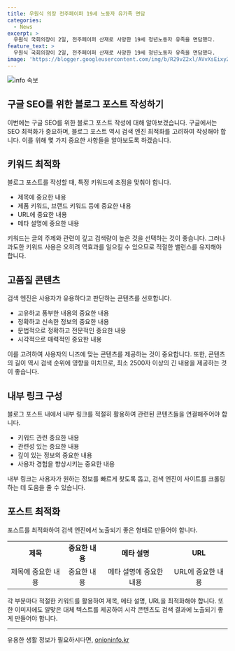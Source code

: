 ```yaml
---
title: 우원식 의장 전주페이퍼 19세 노동자 유가족 면담
categories:
  - News
excerpt: >
  우원식 국회의장이 2일, 전주페이퍼 산재로 사망한 19세 청년노동자 유족을 면담했다.
feature_text: >
  우원식 국회의장이 2일, 전주페이퍼 산재로 사망한 19세 청년노동자 유족을 면담했다.
image: 'https://blogger.googleusercontent.com/img/b/R29vZ2xl/AVvXsEixyZcFfHzMRdzZMjFBmAUKJYCLCGyLL1o632UiGVXcaFdKo_bkvkuCioo0uUKlGfBVcT3P84aROyZIXSBEx3Aw5nCQ3pTgDom1WDC4m8eifvWiAmWEEVb4x6G_l8C0QH225ldMjyaFvpxGEBGNO37VmDTDMHGhJPq73UglMfDca1-0aw/s1600/blogspot.png'
---
```


<p><img src="https://blogger.googleusercontent.com/img/b/R29vZ2xl/AVvXsEixyZcFfHzMRdzZMjFBmAUKJYCLCGyLL1o632UiGVXcaFdKo_bkvkuCioo0uUKlGfBVcT3P84aROyZIXSBEx3Aw5nCQ3pTgDom1WDC4m8eifvWiAmWEEVb4x6G_l8C0QH225ldMjyaFvpxGEBGNO37VmDTDMHGhJPq73UglMfDca1-0aw/s1600/blogspot.png" alt="info 속보" /></p>

<h2 data-ke-size="size26">구글 SEO를 위한 블로그 포스트 작성하기</h2>

<p data-ke-size="size16"></p>

<p>이번에는 구글 SEO를 위한 블로그 포스트 작성에 대해 알아보겠습니다. 구글에서는 SEO 최적화가 중요하며, 블로그 포스트 역시 검색 엔진 최적화를 고려하여 작성해야 합니다. 이를 위해 몇 가지 중요한 사항들을 알아보도록 하겠습니다.</p>

<p data-ke-size="size16"></p>

<h2 data-ke-size="size24">키워드 최적화</h2>

<p data-ke-size="size16">블로그 포스트를 작성할 때, 특정 키워드에 초점을 맞춰야 합니다. </p>

<ul>
  <li>제목에 중요한 내용</li>
  <li>제품 키워드, 브랜드 키워드 등에 중요한 내용</li>
  <li>URL에 중요한 내용</li>
  <li>메타 설명에 중요한 내용</li>
</ul>

<p data-ke-size="size16">키워드는 글의 주제와 관련이 깊고 검색량이 높은 것을 선택하는 것이 좋습니다. 그러나 과도한 키워드 사용은 오히려 역효과를 일으킬 수 있으므로 적절한 밸런스를 유지해야 합니다.</p>

<h2 data-ke-size="size24">고품질 콘텐츠</h2>

<p data-ke-size="size16">검색 엔진은 사용자가 유용하다고 판단하는 콘텐츠를 선호합니다. </p>

<ul>
  <li>고유하고 풍부한 내용의 중요한 내용</li>
  <li>정확하고 신속한 정보의 중요한 내용</li>
  <li>문법적으로 정확하고 전문적인 중요한 내용</li>
  <li>시각적으로 매력적인 중요한 내용</li>
</ul>

<p data-ke-size="size16">이를 고려하여 사용자의 니즈에 맞는 콘텐츠를 제공하는 것이 중요합니다. 또한, 콘텐츠의 길이 역시 검색 순위에 영향을 미치므로, 최소 2500자 이상의 긴 내용을 제공하는 것이 좋습니다.</p>

<h2 data-ke-size="size24">내부 링크 구성</h2>

<p data-ke-size="size16">블로그 포스트 내에서 내부 링크를 적절히 활용하여 관련된 콘텐츠들을 연결해주어야 합니다. </p>

<ul>
  <li>키워드 관련 중요한 내용</li>
  <li>관련성 있는 중요한 내용</li>
  <li>깊이 있는 정보의 중요한 내용</li>
  <li>사용자 경험을 향상시키는 중요한 내용</li>
</ul>

<p data-ke-size="size16">내부 링크는 사용자가 원하는 정보를 빠르게 찾도록 돕고, 검색 엔진이 사이트를 크롤링하는 데 도움을 줄 수 있습니다.</p>

<h2 data-ke-size="size24">포스트 최적화</h2>

<p data-ke-size="size16">포스트를 최적화하여 검색 엔진에서 노출되기 좋은 형태로 만들어야 합니다. </p>

<table>
  <tr>
    <td style="text-align: center; height: 17px;"><b>제목</b></td>
    <td style="text-align: center; height: 17px;"><b>중요한 내용</b></td>
    <td style="text-align: center; height: 17px;"><b>메타 설명</b></td>
    <td style="text-align: center; height: 17px;"><b>URL</b></td>
  </tr>
  <tr>
    <td style="text-align: center;">제목에 중요한 내용</td>
    <td style="text-align: center;">중요한 내용</td>
    <td style="text-align: center;">메타 설명에 중요한 내용</td>
    <td style="text-align: center;">URL에 중요한 내용</td>
  </tr>
</table>

<p data-ke-size="size16">각 부분마다 적절한 키워드를 활용하여 제목, 메타 설명, URL을 최적화해야 합니다. 또한 이미지에도 알맞은 대체 텍스트를 제공하여 시각 콘텐츠도 검색 결과에 노출되기 좋게 만들어야 합니다.</p>

<p data-ke-size="size16"></p>

<hr>

<p data-ke-size="size16"></p>
유용한 생활 정보가 필요하시다면, <a href="https://onioninfo.kr" rel="dofollow">onioninfo.kr</a>



